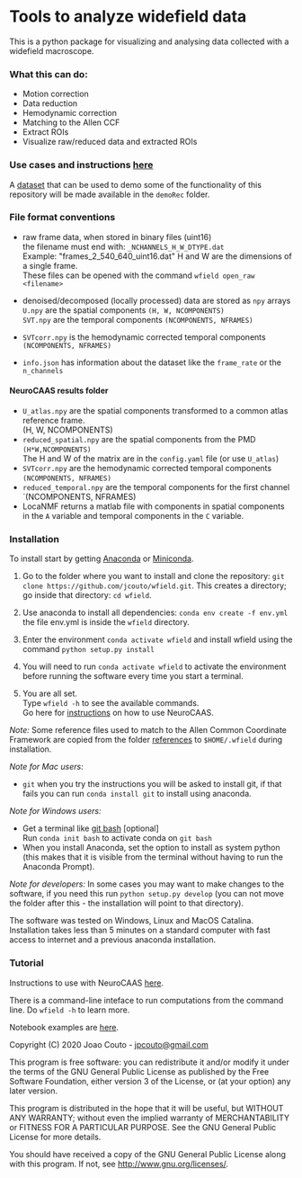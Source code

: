 # Tools to analyze widefield data 

This is a python package for visualizing and analysing data collected with a widefield macroscope.

### What this can do:
  - Motion correction
  - Data reduction
  - Hemodynamic correction
  - Matching to the Allen CCF
  - Extract ROIs
  - Visualize raw/reduced data and extracted ROIs

### Use cases and instructions [here](usecases.md)

A [dataset](http://repository.cshl.edu/id/eprint/38599/) that can be used to demo some of the functionality of this repository will be made available in the ``demoRec`` folder.

### File format conventions

  - raw frame data, when stored in binary files (uint16) <br />
    the filename must end with: `_NCHANNELS_H_W_DTYPE.dat` <br />
    Example: "frames_2_540_640_uint16.dat" H and W are the dimensions of a single frame. <br />
    These files can be opened with the command `wfield open_raw <filename>` <br />

  - denoised/decomposed (locally processed) data are stored as `npy` arrays <br /> 
  `U.npy` are the spatial components `(H, W, NCOMPONENTS)` <br />
  `SVT.npy` are the temporal components `(NCOMPONENTS, NFRAMES)` <br />
  
  - `SVTcorr.npy` is the hemodynamic corrected temporal components `(NCOMPONENTS, NFRAMES)`
  
  - `info.json` has information about the dataset like the `frame_rate` or the `n_channels`

#### NeuroCAAS results folder

  - `U_atlas.npy` are the spatial components transformed to a common atlas reference frame. <br />  (H, W, NCOMPONENTS)
  - `reduced_spatial.npy` are the spatial components from the PMD `(H*W,NCOMPONENTS)` <br />
    The H and W of the matrix are in the `config.yaml` file (or use `U_atlas`)
  - `SVTcorr.npy` are the hemodynamic corrected temporal components `(NCOMPONENTS, NFRAMES)`<br />
  - `reduced_temporal.npy` are the temporal components for the first channel `(NCOMPONENTS, NFRAMES)
  - LocaNMF returns a matlab file with components in spatial components in the `A` variable and temporal components in the `C` variable.

### Installation

To install start by getting [Anaconda](https://www.anaconda.com/distribution/#download-section) or [Miniconda](https://docs.conda.io/en/latest/miniconda.html).

1. Go to the folder where you want to install and clone the repository: ``git clone https://github.com/jcouto/wfield.git``. This creates a directory; go inside that directory: ``cd wfield``.

2. Use anaconda to install all dependencies: ``conda env create -f env.yml`` the file env.yml is inside the ``wfield`` directory.

3. Enter the environment ``conda activate wfield`` and install wfield using the command ``python setup.py install``

4. You will need to run `conda activate wfield` to activate the environment before running the software every time you start a terminal.

5. You are all set. <br /> Type ``wfield -h`` to see the available commands. <br /> Go here for [instructions](https://github.com/jcouto/wfield/tree/master/usecases.md) on how to use NeuroCAAS.


*Note:* Some reference files used to match to the Allen Common Coordinate Framework are copied from the folder [references](https://github.com/jcouto/wfield/tree/master/references) to ``$HOME/.wfield`` during installation. 

*Note for Mac users:*

   - ``git`` when you try the instructions you will be asked to install git, if that fails you can run ``conda install git`` to install using anaconda. 

*Note for Windows users:*

   - Get a terminal like [git bash](https://git-scm.com/downloads) [optional] <br />
   Run ``conda init bash`` to activate conda on ``git bash``
   - When you install Anaconda,  set the option to install as system python (this makes that it is visible from the terminal without having to run the Anaconda Prompt).


*Note for developers:* In some cases you may want to make changes to the software, if you need this run ``python setup.py develop`` (you can not move the folder after this - the installation will point to that directory).


The software was tested on Windows, Linux and MacOS Catalina. Installation takes less than 5 minutes on a standard computer with fast access to internet and a previous anaconda installation.


### Tutorial

Instructions to use with NeuroCAAS [here](https://github.com/jcouto/wfield/tree/master/usecases.md).
<br/>

There is a command-line inteface to run computations from the command line. Do `wfield -h` to learn more. <br/> 

Notebook examples are [here](https://github.com/jcouto/wfield/tree/master/notebooks).
<br/>


Copyright (C) 2020 Joao Couto - jpcouto@gmail.com

This program is free software: you can redistribute it and/or modify
it under the terms of the GNU General Public License as published by
the Free Software Foundation, either version 3 of the License, or
(at your option) any later version.

This program is distributed in the hope that it will be useful,
but WITHOUT ANY WARRANTY; without even the implied warranty of
MERCHANTABILITY or FITNESS FOR A PARTICULAR PURPOSE.  See the
GNU General Public License for more details.

You should have received a copy of the GNU General Public License
along with this program.  If not, see <http://www.gnu.org/licenses/>.

